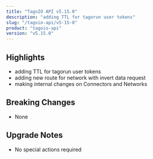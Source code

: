 ```yaml
---
title: "TagoIO API v5.15.0"
description: "adding TTL for tagorun user tokens"
slug: "/tagoio-api/v5-15-0"
product: "tagoio-api"
version: "v5.15.0"
---
```


## Highlights

- adding TTL for tagorun user tokens
- adding new route for network with invert data request
- making internal changes on Connectors and Networks

## Breaking Changes

- None

## Upgrade Notes

- No special actions required
